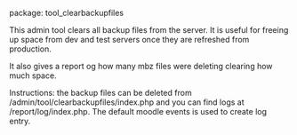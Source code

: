 package: tool_clearbackupfiles

This admin tool clears all backup files from the server. It is useful for freeing up space from dev and test servers once they are refreshed from production.

It also gives a report og how many mbz files were deleting clearing how much space.

Instructions:
the backup files can be deleted from /admin/tool/clearbackupfiles/index.php and you can find logs at /report/log/index.php. The default moodle events is used to create log entry.
